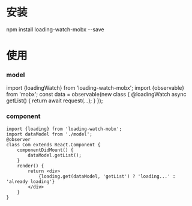 # 安装
npm install loading-watch-mobx --save

# 使用
### model
import {loadingWatch} from 'loading-watch-mobx';
import {observable} from 'mobx';
const data = observable(new class {
    @loadingWatch
    async getList() {
        return await request(...);
    }
});


### component
```
import {loading} from 'loading-watch-mobx';
import dataModel from './model';
@observer
class Com extends React.Component {
    componentDidMount() {
        dataModel.getList();
    }
    render() {
        return <div>
            {loading.get(dataModel, 'getList') ? 'loading...' : 'already loading'}
        </div>
    }
}
```